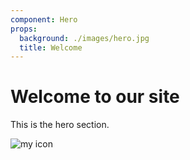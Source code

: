 ```yaml
---
component: Hero
props:
  background: ./images/hero.jpg
  title: Welcome
---
```


# Welcome to our site

This is the hero section.

![my icon](/img/logo_light.svg)
